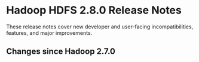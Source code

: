 # Hadoop HDFS 2.8.0 Release Notes

These release notes cover  new developer and user-facing incompatibilities, features, and major improvements.

## Changes since Hadoop 2.7.0



